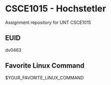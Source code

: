 # CSCE1015 - Hochstetler
Assignment repository for UNT CSCE1015
## EUID
dv0463
## Favorite Linux Command
$YOUR_FAVORITE_LINUX_COMMAND
